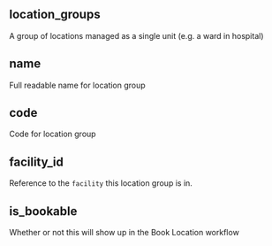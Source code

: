 ## location_groups

A group of locations managed as a single unit (e.g. a ward in hospital)

## name

Full readable name for location group

## code

Code for location group

## facility_id

Reference to the `facility` this location group is in.

## is_bookable

Whether or not this will show up in the Book Location workflow

